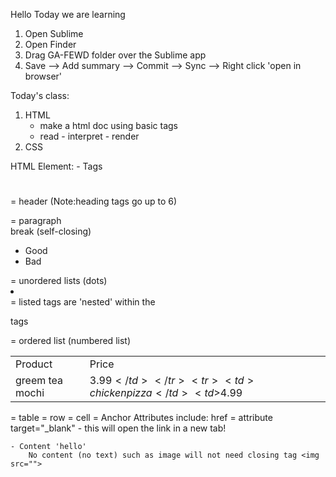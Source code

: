 Hello
Today we are learning

1. Open Sublime
2. Open Finder
3. Drag GA-FEWD folder over the Sublime app
4. Save --> Add summary --> Commit --> Sync --> Right click 'open in browser'


Today's class:
1. HTML
	- make a html doc using basic tags
	- read - interpret - render
2. CSS

HTML
Element:
	- Tags 
		<h1> </h1> = header (Note:heading tags go up to 6)
		<p></p> = paragraph
		<br> break (self-closing)
		<ul>
			<li> Good</li>
			<li> Bad </li>
		</ul> = unordered lists (dots)
		<li> </li> = listed tags are 'nested' within the <ul></ul> tags
		<ol></ol> = ordered list (numbered list)
		<table>
			<tr>
				<td>Product</td>
				<td>Price</td>
			</tr>
			<tr>
				<td> greem tea mochi</td>
				<td>$3.99</td>
			</tr>
			<tr>
				<td> chicken pizza</td>
				<td>$4.99</td>
			</tr>
		</table> = table
		<tr></tr> = row
		<td></td> = cell
		<a></a> = Anchor
		<a href ="example.com"></a>
		Attributes include:
			href = attribute
			target="_blank" - this will open the link in a new tab!

	- Content 'hello'
		No content (no text) such as image will not need closing tag <img src="">
